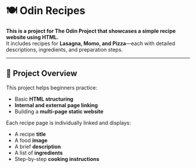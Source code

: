 # 🍽️ Odin Recipes

**This is a project for The Odin Project that showcases a simple recipe website using HTML.**  
It includes recipes for **Lasagna, Momo, and Pizza**—each with detailed descriptions, ingredients, and preparation steps.

---

## 📄 Project Overview

This project helps beginners practice:
- Basic **HTML structuring**
- **Internal and external page linking**
- Building a **multi-page static website**

Each recipe page is individually linked and displays:
- A recipe **title**
- A food **image**
- A brief **description**
- A list of **ingredients**
- Step-by-step **cooking instructions**
